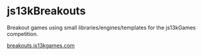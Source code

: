 # js13kBreakouts
Breakout games using small libraries/engines/templates for the js13kGames competition.

[breakouts.js13kgames.com](https://breakouts.js13kgames.com/)
